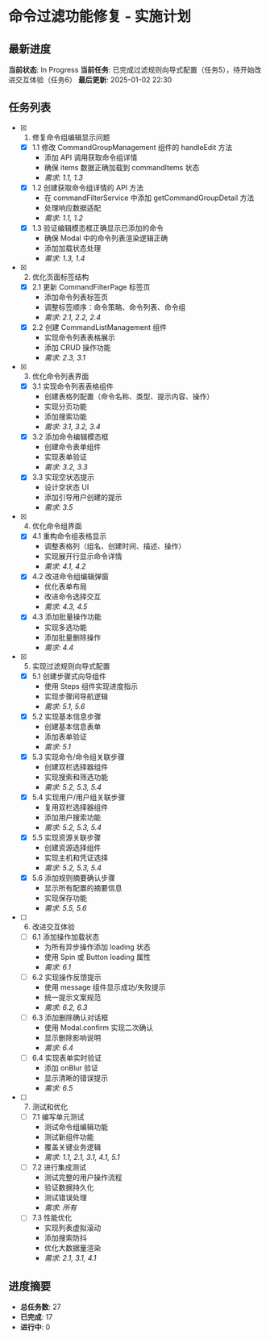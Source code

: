 # 命令过滤功能修复 - 实施计划

## 最新进度
**当前状态**: In Progress
**当前任务**: 已完成过滤规则向导式配置（任务5），待开始改进交互体验（任务6）
**最后更新**: 2025-01-02 22:30

## 任务列表

- [x] 1. 修复命令组编辑显示问题
  - [x] 1.1 修改 CommandGroupManagement 组件的 handleEdit 方法
    - 添加 API 调用获取命令组详情
    - 确保 items 数据正确加载到 commandItems 状态
    - _需求: 1.1, 1.3_
  - [x] 1.2 创建获取命令组详情的 API 方法
    - 在 commandFilterService 中添加 getCommandGroupDetail 方法
    - 处理响应数据适配
    - _需求: 1.1, 1.2_
  - [x] 1.3 验证编辑模态框正确显示已添加的命令
    - 确保 Modal 中的命令列表渲染逻辑正确
    - 添加加载状态处理
    - _需求: 1.3, 1.4_

- [x] 2. 优化页面标签结构
  - [x] 2.1 更新 CommandFilterPage 标签页
    - 添加命令列表标签页
    - 调整标签顺序：命令策略、命令列表、命令组
    - _需求: 2.1, 2.2, 2.4_
  - [x] 2.2 创建 CommandListManagement 组件
    - 实现命令列表表格展示
    - 添加 CRUD 操作功能
    - _需求: 2.3, 3.1_

- [x] 3. 优化命令列表界面
  - [x] 3.1 实现命令列表表格组件
    - 创建表格列配置（命令名称、类型、提示内容、操作）
    - 实现分页功能
    - 添加搜索功能
    - _需求: 3.1, 3.2, 3.4_
  - [x] 3.2 添加命令编辑模态框
    - 创建命令表单组件
    - 实现表单验证
    - _需求: 3.2, 3.3_
  - [x] 3.3 实现空状态提示
    - 设计空状态 UI
    - 添加引导用户创建的提示
    - _需求: 3.5_

- [x] 4. 优化命令组界面
  - [x] 4.1 重构命令组表格显示
    - 调整表格列（组名、创建时间、描述、操作）
    - 实现展开行显示命令详情
    - _需求: 4.1, 4.2_
  - [x] 4.2 改进命令组编辑弹窗
    - 优化表单布局
    - 改进命令选择交互
    - _需求: 4.3, 4.5_
  - [x] 4.3 添加批量操作功能
    - 实现多选功能
    - 添加批量删除操作
    - _需求: 4.4_

- [x] 5. 实现过滤规则向导式配置
  - [x] 5.1 创建步骤式向导组件
    - 使用 Steps 组件实现进度指示
    - 实现步骤间导航逻辑
    - _需求: 5.1, 5.6_
  - [x] 5.2 实现基本信息步骤
    - 创建基本信息表单
    - 添加表单验证
    - _需求: 5.1_
  - [x] 5.3 实现命令/命令组关联步骤
    - 创建双栏选择器组件
    - 实现搜索和筛选功能
    - _需求: 5.2, 5.3, 5.4_
  - [x] 5.4 实现用户/用户组关联步骤
    - 复用双栏选择器组件
    - 添加用户搜索功能
    - _需求: 5.2, 5.3, 5.4_
  - [x] 5.5 实现资源关联步骤
    - 创建资源选择组件
    - 实现主机和凭证选择
    - _需求: 5.2, 5.3, 5.4_
  - [x] 5.6 添加规则摘要确认步骤
    - 显示所有配置的摘要信息
    - 实现保存功能
    - _需求: 5.5, 5.6_

- [ ] 6. 改进交互体验
  - [ ] 6.1 添加操作加载状态
    - 为所有异步操作添加 loading 状态
    - 使用 Spin 或 Button loading 属性
    - _需求: 6.1_
  - [ ] 6.2 实现操作反馈提示
    - 使用 message 组件显示成功/失败提示
    - 统一提示文案规范
    - _需求: 6.2, 6.3_
  - [ ] 6.3 添加删除确认对话框
    - 使用 Modal.confirm 实现二次确认
    - 显示删除影响说明
    - _需求: 6.4_
  - [ ] 6.4 实现表单实时验证
    - 添加 onBlur 验证
    - 显示清晰的错误提示
    - _需求: 6.5_

- [ ] 7. 测试和优化
  - [ ] 7.1 编写单元测试
    - 测试命令组编辑功能
    - 测试新组件功能
    - 覆盖关键业务逻辑
    - _需求: 1.1, 2.1, 3.1, 4.1, 5.1_
  - [ ] 7.2 进行集成测试
    - 测试完整的用户操作流程
    - 验证数据持久化
    - 测试错误处理
    - _需求: 所有_
  - [ ] 7.3 性能优化
    - 实现列表虚拟滚动
    - 添加搜索防抖
    - 优化大数据量渲染
    - _需求: 2.1, 3.1, 4.1_

## 进度摘要
- **总任务数**: 27
- **已完成**: 17
- **进行中**: 0